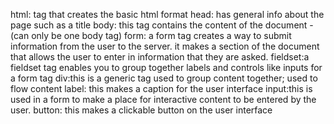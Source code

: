 html: tag that creates the basic html format
head: has general info about the page such as a title
body: this tag contains the content of the document - (can only be one body tag)
form: a form tag creates a way to submit information from the user to the server. it makes a section of the document that allows the user to enter in information that they are asked.
fieldset:a fieldset tag enables you to group together labels and controls like inputs for a form tag
div:this is a generic tag used to group content together; used to flow content
label: this makes a caption for the user interface
input:this is used in a form to make a place for interactive content to be entered by the user.
button: this makes a clickable button on the user interface
